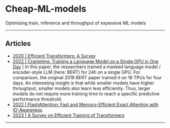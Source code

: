 # Cheap-ML-models
Optimising train, inference and throughput of expensive ML models
***

## Articles
- [2020 | Efficient Transformers: A Survey](https://arxiv.org/abs/2009.06732)
- [2022 | Cramming: Training a Language Model on a Single GPU in One Day](https://arxiv.org/abs/2212.14034) | In this paper, the researchers trained a masked language model / encoder-style LLM (here: BERT) for 24h on a single GPU. For comparison, the original 2018 BERT paper trained it on 16 TPUs for four days. An interesting insight is that while smaller models have higher throughput, smaller models also learn less efficiently. Thus, larger models do not require more training time to reach a specific predictive performance threshold.
- [2022 | FlashAttention: Fast and Memory-Efficient Exact Attention with IO-Awareness](https://arxiv.org/abs/2205.14135)
- [2023 | A Survey on Efficient Training of Transformers](https://arxiv.org/abs/2302.01107)
***
